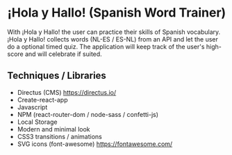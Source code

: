 
<h1 align="center">¡Hola y Hallo! (Spanish Word Trainer)</h1>

With ¡Hola y Hallo! the user can practice their skills of Spanish vocabulary.
¡Hola y Hallo! collects words (NL-ES / ES-NL) from an API and let the user do a optional timed quiz.
The application will keep track of the user's high-score and will celebrate if suited.

 ## Techniques / Libraries

* Directus (CMS) https://directus.io/ 
* Create-react-app
* Javascript
* NPM (react-router-dom / node-sass / confetti-js)
* Local Storage
* Modern and minimal look
* CSS3 transitions / animations
* SVG icons (font-awesome) https://fontawesome.com/